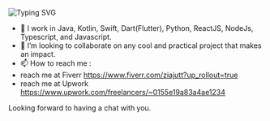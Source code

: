 ![Typing SVG](https://readme-typing-svg.demolab.com?font=G&duration=2500&pause=500&width=435&lines=Hi%2C+Zia+Ul+Qamar+here.;Full+Stack+Mobile+Developer.)
- 🌱 I work in Java, Kotlin, Swift, Dart(Flutter), Python, ReactJS, NodeJs, Typescript, and Javascript.
- 💞️ I’m looking to collaborate on any cool and practical project that makes an impact.
- 📫 How to reach me :
- reach me at Fiverr https://www.fiverr.com/ziajutt?up_rollout=true
- reach me at Upwork https://www.upwork.com/freelancers/~0155e19a83a4ae1234

Looking forward to having a chat with you.



<!---
Ziaulqamar/Ziaulqamar is a ✨ special ✨ repository because its `README.md` (this file) appears on your GitHub profile.
You can click the Preview link to take a look at your changes.
--->
